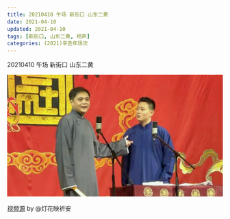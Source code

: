 ```yaml
---
title: 20210410 午场 新街口 山东二黄
date: 2021-04-10
updated: 2021-04-10
tags: [新街口, 山东二黄, 相声] 
categories: (2021)辛丑年场次 
---
```

20210410 午场 新街口 山东二黄

![](https://raw.githubusercontent.com/rhenginium/image/main/Screenshot_20210410_225903_com.sina.weibo_edit_85.jpg)

[视频源](https://m.weibo.cn/1950216183/4624475112869439)  by @灯花映祈安